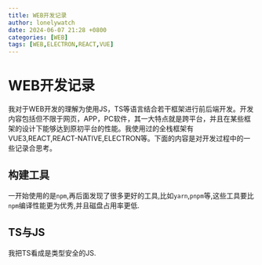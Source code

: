 ```yaml
---
title: WEB开发记录
author: lonelywatch
date: 2024-06-07 21:28 +0800
categories: [WEB]
tags: [WEB,ELECTRON,REACT,VUE]   
---
```


# WEB开发记录

我对于WEB开发的理解为使用JS，TS等语言结合若干框架进行前后端开发。开发内容包括但不限于网页，APP，PC软件，其一大特点就是跨平台，并且在某些框架的设计下能够达到原初平台的性能。我使用过的全栈框架有VUE3,REACT,REACT-NATIVE,ELECTRON等。下面的内容是对开发过程中的一些记录合思考。

## 构建工具

一开始使用的是`npm`,再后面发现了很多更好的工具,比如`yarn`,`pnpm`等,这些工具要比`npm`编译性能更为优秀,并且磁盘占用率更低.

## TS与JS

我把TS看成是类型安全的JS.
